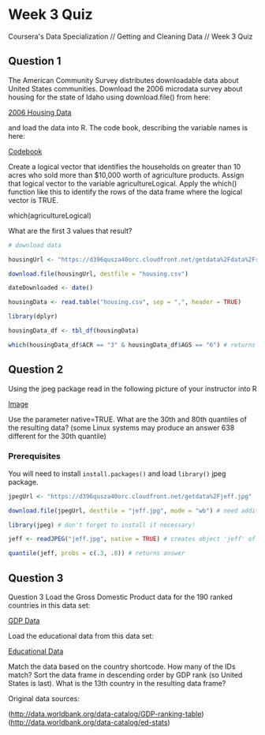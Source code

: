 # Week 3 Quiz

Coursera's Data Specialization // Getting and Cleaning Data // Week 3 Quiz

## Question 1

The American Community Survey distributes downloadable data about United States communities. 
Download the 2006 microdata survey about housing for the state of Idaho using download.file() from here:

[2006 Housing Data](https://d396qusza40orc.cloudfront.net/getdata%2Fdata%2Fss06hid.csv)

and load the data into R. The code book, describing the variable names is here:

[Codebook](https://d396qusza40orc.cloudfront.net/getdata%2Fdata%2FPUMSDataDict06.pdf)

Create a logical vector that identifies the households on greater than 10 acres who sold 
more than $10,000 worth of agriculture products. Assign that logical vector to the variable agricultureLogical. 
Apply the which() function like this to identify the rows of the data frame where the logical vector is TRUE.

which(agricultureLogical)

What are the first 3 values that result?

```r
# download data

housingUrl <- "https://d396qusza40orc.cloudfront.net/getdata%2Fdata%2Fss06hid.csv"

download.file(housingUrl, destfile = "housing.csv")

dateDownloaded <- date()

housingData <- read.table("housing.csv", sep = ",", header = TRUE)

library(dplyr)

housingData_df <- tbl_df(housingData)

which(housingData_df$ACR == "3" & housingData_df$AGS == "6") # returns row values
```

## Question 2

Using the jpeg package read in the following picture of your instructor into R

[Image](https://d396qusza40orc.cloudfront.net/getdata%2Fjeff.jpg)

Use the parameter native=TRUE. What are the 30th and 80th quantiles of the resulting data? (some Linux systems may produce an answer 638 different for the 30th quantile)

### Prerequisites

You will need to install `install.packages()` and load `library()` jpeg package.

```r
jpegUrl <- "https://d396qusza40orc.cloudfront.net/getdata%2Fjeff.jpg"

download.file(jpegUrl, destfile = "jeff.jpg", mode = "wb") # need additional mode argument to download jpeg

library(jpeg) # don't forget to install if necessary!

jeff <- readJPEG("jeff.jpg", native = TRUE) # creates object 'jeff' of class nativeRaster

quantile(jeff, probs = c(.3, .8)) # returns answer
```

## Question 3

Question 3
Load the Gross Domestic Product data for the 190 ranked countries in this data set:

[GDP Data](https://d396qusza40orc.cloudfront.net/getdata%2Fdata%2FGDP.csv)

Load the educational data from this data set:

[Educational Data](https://d396qusza40orc.cloudfront.net/getdata%2Fdata%2FEDSTATS_Country.csv)

Match the data based on the country shortcode. How many of the IDs match? 
Sort the data frame in descending order by GDP rank (so United States is last). 
What is the 13th country in the resulting data frame?

Original data sources:

(http://data.worldbank.org/data-catalog/GDP-ranking-table)
(http://data.worldbank.org/data-catalog/ed-stats)


